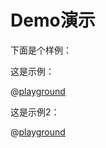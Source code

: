 # Demo演示

下面是个样例：

<!-- @[youtube](dQw4w9WgXcQ) -->

这是示例：

  @[playground](sample_021_Hello)


这是示例2：

@[playground](sample_021_Hello?width=400&height=200)
